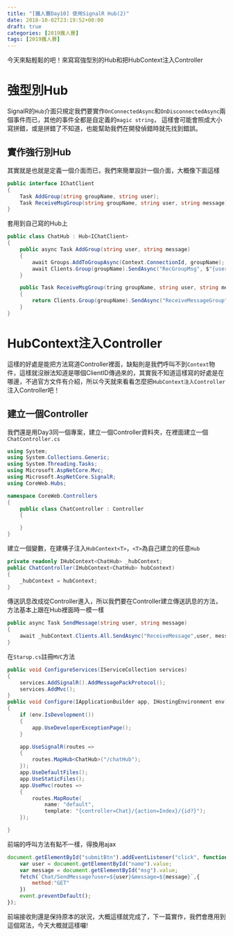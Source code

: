 ```yaml
---
title: "[鐵人賽Day10] 使用SignalR Hub(2)"
date: 2018-10-02T23:19:52+08:00
draft: true
categories: [2019鐵人賽]
tags: [2019鐵人賽]
---
```

今天來點輕鬆的吧！來寫寫強型別的Hub和把HubContext注入Controller

# 強型別Hub
SignalR的`Hub`介面只規定我們要實作`OnConnectedAsync`和`OnDisconnectedAsync`兩個事件而已，其他的事件全都是自定義的`magic string`，
這樣會可能會照成大小寫拼錯，或是拼錯了不知道，也能幫助我們在開發偵錯時就先找到錯誤。

## 實作強行別Hub
其實就是也就是定義一個介面而已，我們來簡單設計一個介面，大概像下面這樣

``` cs
public interface IChatClient
{
    Task AddGroup(string groupName, string user);
    Task ReceiveMsgGroup(string groupName, string user, string message);
}
```
套用到自己寫的Hub上
``` cs
public class ChatHub : Hub<IChatClient>
{
    public async Task AddGroup(string user, string message)
    {
        await Groups.AddToGroupAsync(Context.ConnectionId, groupName);
        await Clients.Group(groupName).SendAsync("RecGroupMsg", $"{user} 已加入 群組：{groupName}。");
    }

    public Task ReceiveMsgGroup(tring groupName, string user, string message)
    {
        return Clients.Group(groupName).SendAsync("ReceiveMessageGroup", groupName , username, message);
    }
}
```

# HubContext注入Controller
這樣的好處是能把方法寫道Controller裡面，缺點則是我們呼叫不到`Context`物件，這樣就沒辦法知道是哪個ClientID傳過來的，其實我不知道這樣寫的好處是在哪邊，不過官方文件有介紹，所以今天就來看看怎麼把`HubContext注入Controller`注入Controller吧！

## 建立一個Controller
我們還是用Day3同一個專案，建立一個Controller資料夾，在裡面建立一個`ChatController.cs`
``` cs
using System;
using System.Collections.Generic;
using System.Threading.Tasks;
using Microsoft.AspNetCore.Mvc;
using Microsoft.AspNetCore.SignalR;
using CoreWeb.Hubs;

namespace CoreWeb.Controllers
{
    public class ChatController : Controller
    {

    }
}
```
建立一個變數，在建構子注入`HubContext<T>`，`<T>`為自己建立的任意`Hub`
``` cs
private readonly IHubContext<ChatHub> _hubContext;
public ChatController(IHubContext<ChatHub> hubContext)
{
    _hubContext = hubContext;
}
```
傳送訊息改成從Controller進入，所以我們要在Controller建立傳送訊息的方法，方法基本上跟在Hub裡面時一模一樣
``` cs
public async Task SendMessage(string user, string message)
{
    await _hubContext.Clients.All.SendAsync("ReceiveMessage",user, message);
}
```
在`Starup.cs`註冊`MVC`方法
``` cs
public void ConfigureServices(IServiceCollection services)
{
    services.AddSignalR().AddMessagePackProtocol();
    services.AddMvc();
}
public void Configure(IApplicationBuilder app, IHostingEnvironment env)
{
    if (env.IsDevelopment())
    {
        app.UseDeveloperExceptionPage();
    }

    app.UseSignalR(routes =>
    {
        routes.MapHub<ChatHub>("/chatHub");
    });
    app.UseDefaultFiles();
    app.UseStaticFiles();
    app.UseMvc(routes =>
    {
        routes.MapRoute(
            name: "default",
            template: "{controller=Chat}/{action=Index}/{id?}");
    });

}
```
前端的呼叫方法有點不一樣，得換用ajax
``` js
document.getElementById("submitBtn").addEventListener("click", function (event) {
    var user = document.getElementById("name").value;
    var message = document.getElementById("msg").value;
    fetch(`Chat/SendMessage?user=${user}&message=${message}`,{
        method:"GET"
    })
    event.preventDefault();
});
```
前端接收則還是保持原本的狀況，大概這樣就完成了，下一篇實作，我們會應用到這個寫法，今天大概就這樣囉!
